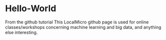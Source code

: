 # Hello-World
From the github tutorial
This LocalMicro github page is used for online classes/workshops
concerning machine learning and big data, and anything else
interesting.
